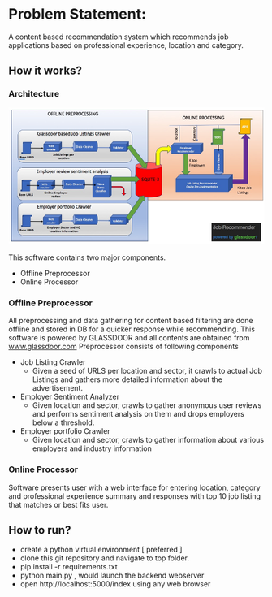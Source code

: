 # Problem Statement:
   A content based recommendation system which recommends job applications based on professional experience, location and category.

## How it works?
   ### Architecture
   ![picture](slide/Job_Recommeder_Architecture.jpg)

   This software contains two major components.
   * Offline Preprocessor
   * Online Processor
   
   ### Offline Preprocessor ###
   All preprocessing and data gathering for content based filtering are done offline and stored in DB for a quicker response while recommending. This software is powered by GLASSDOOR and all contents are obtained from www.glassdoor.com
   Preprocessor consists of following components
   * Job Listing Crawler
      * Given a seed of URLS per location and sector, it crawls to actual Job Listings and gathers more detailed information about the advertisement.
   * Employer Sentiment Analyzer
      * Given location and sector, crawls to gather anonymous user reviews and performs sentiment analysis on them and drops employers below a threshold. 
   * Employer portfolio Crawler
      * Given location and sector, crawls to gather information about various employers and industry information
      
  ### Online Processor ###
  Software presents user with a web interface for entering location, category and professional experience summary and responses with top 10 job listing that matches or best fits user.
  
## How to run?
   * create a python virtual environment [ preferred ]
   * clone this git repository and navigate to top folder.
   * pip install -r requirements.txt
   * python main.py , would launch the backend webserver
   * open http://localhost:5000/index using any web browser
